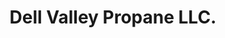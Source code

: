 ---
title: "Dell Valley Propane LLC."
url: /dell-city/dell-valley-propane-llc/
shop: Gasflaschen
---